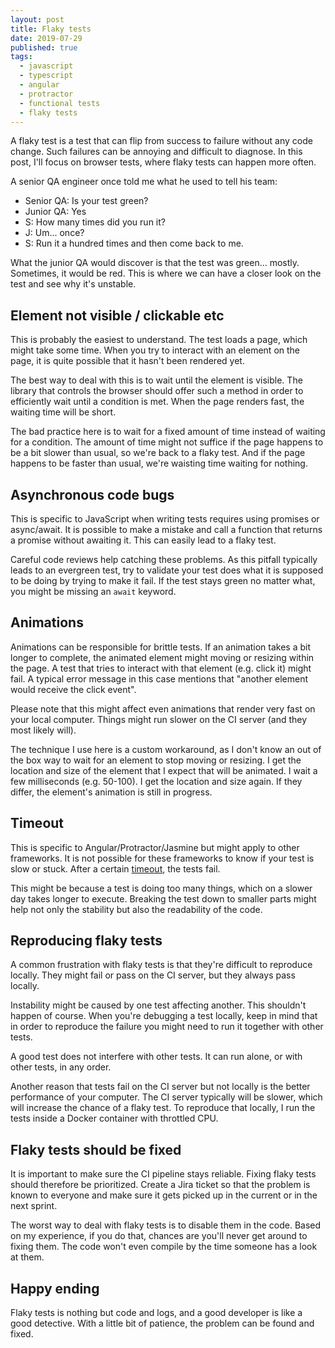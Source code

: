 ```yaml
---
layout: post
title: Flaky tests
date: 2019-07-29
published: true
tags:
  - javascript
  - typescript
  - angular
  - protractor
  - functional tests
  - flaky tests
---
```


A flaky test is a test that can flip from success to failure without any code
change. Such failures can be annoying and difficult to diagnose. In this post,
I'll focus on browser tests, where flaky tests can happen more often.

A senior QA engineer once told me what he used to tell his team:

- Senior QA: Is your test green?
- Junior QA: Yes
- S: How many times did you run it?
- J: Um... once?
- S: Run it a hundred times and then come back to me.

What the junior QA would discover is that the test was green... mostly.
Sometimes, it would be red. This is where we can have a closer look on the test
and see why it's unstable.

## Element not visible / clickable etc

This is probably the easiest to understand. The test loads a page, which might
take some time. When you try to interact with an element on the page, it is
quite possible that it hasn't been rendered yet.

The best way to deal with this is to wait until the element is visible. The
library that controls the browser should offer such a method in order to
efficiently wait until a condition is met. When the page renders fast, the
waiting time will be short.

The bad practice here is to wait for a fixed amount of time instead of waiting
for a condition. The amount of time might not suffice if the page happens to be
a bit slower than usual, so we're back to a flaky test. And if the page happens
to be faster than usual, we're waisting time waiting for nothing.

## Asynchronous code bugs

This is specific to JavaScript when writing tests requires using promises or
async/await. It is possible to make a mistake and call a function that returns a
promise without awaiting it. This can easily lead to a flaky test.

Careful code reviews help catching these problems. As this pitfall typically
leads to an evergreen test, try to validate your test does what it is supposed
to be doing by trying to make it fail. If the test stays green no matter what,
you might be missing an `await` keyword.

## Animations

Animations can be responsible for brittle tests. If an animation takes a bit
longer to complete, the animated element might moving or resizing within the
page. A test that tries to interact with that element (e.g. click it) might
fail. A typical error message in this case mentions that "another element would
receive the click event".

Please note that this might affect even animations that render very fast on your
local computer. Things might run slower on the CI server (and they most likely
will).

The technique I use here is a custom workaround, as I don't know an out of the
box way to wait for an element to stop moving or resizing. I get the location
and size of the element that I expect that will be animated. I wait a few
milliseconds (e.g. 50-100). I get the location and size again. If they differ,
the element's animation is still in progress.

## Timeout

This is specific to Angular/Protractor/Jasmine but might apply to other
frameworks. It is not possible for these frameworks to know if your test is slow
or stuck. After a certain
[timeout](https://github.com/angular/protractor/blob/master/docs/timeouts.md),
the tests fail.

This might be because a test is doing too many things, which on a slower day
takes longer to execute. Breaking the test down to smaller parts might help not
only the stability but also the readability of the code.

## Reproducing flaky tests

A common frustration with flaky tests is that they're difficult to reproduce
locally. They might fail or pass on the CI server, but they always pass locally.

Instability might be caused by one test affecting another. This shouldn't happen
of course. When you're debugging a test locally, keep in mind that in order to
reproduce the failure you might need to run it together with other tests.

A good test does not interfere with other tests. It can run alone, or with other
tests, in any order.

Another reason that tests fail on the CI server but not locally is the better
performance of your computer. The CI server typically will be slower, which will
increase the chance of a flaky test. To reproduce that locally, I run the tests
inside a Docker container with throttled CPU.

## Flaky tests should be fixed

It is important to make sure the CI pipeline stays reliable. Fixing flaky tests
should therefore be prioritized. Create a Jira ticket so that the problem is
known to everyone and make sure it gets picked up in the current or in the next
sprint.

The worst way to deal with flaky tests is to disable them in the code. Based on
my experience, if you do that, chances are you'll never get around to fixing
them. The code won't even compile by the time someone has a look at them.

## Happy ending

Flaky tests is nothing but code and logs, and a good developer is like a good
detective. With a little bit of patience, the problem can be found and fixed.

